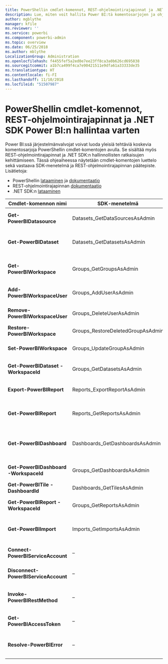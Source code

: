 ```yaml
---
title: PowerShellin cmdlet-komennot, REST-ohjelmointirajapinnat ja .NET SDK:t järjestelmänvalvojille
description: Lue, miten voit hallita Power BI:tä komentosarjojen ja ohjelmointirajapintojen avulla.
author: mgblythe
manager: kfile
ms.reviewer: ''
ms.service: powerbi
ms.component: powerbi-admin
ms.topic: overview
ms.date: 06/25/2018
ms.author: mblythe
LocalizationGroup: Administration
ms.openlocfilehash: f4455fef5a2ed0e7ee23ff8ca3a0b626cd695838
ms.sourcegitcommit: a1b7ca499f4ca7e90421511e9dfa61a33333de35
ms.translationtype: HT
ms.contentlocale: fi-FI
ms.lasthandoff: 11/10/2018
ms.locfileid: "51507987"
---
```

# <a name="powershell-cmdlets-rest-apis-and-net-sdk-for-power-bi-administration"></a>PowerShellin cmdlet-komennot, REST-ohjelmointirajapinnat ja .NET SDK Power BI:n hallintaa varten
Power BI:ssä järjestelmänvalvojat voivat luoda yleisiä tehtäviä koskevia komentosarjoja PowerShellin cmdlet-komentojen avulla. Se sisältää myös REST-ohjelmointirajapinnat ja .NET SDK:n hallinnollisten ratkaisujen kehittämiseen. Tässä ohjeaiheessa näytetään cmdlet-komentojen luettelo sekä vastaava SDK-menetelmä ja REST-ohjelmointirajapinnan päätepiste. Lisätietoja:

  - PowerShellin [lataaminen](https://www.powershellgallery.com/packages/MicrosoftPowerBIMgmt/) ja [dokumentaatio](https://docs.microsoft.com/powershell/power-bi/overview?view=powerbi-ps)
  - REST-ohjelmointirajapinnan [dokumentaatio](https://docs.microsoft.com/rest/api/power-bi/admin)
  - .NET SDK:n [lataaminen](https://www.nuget.org/packages/Microsoft.PowerBI.Api/) 


| **Cmdlet-komennon nimi** | **SDK-menetelmä** | **REST-ohjelmointirajapinnan päätepiste** | **Kuvaus** |
| --- | --- | --- | --- |
| **Get-PowerBIDatasource** | Datasets\_GetDataSourcesAsAdmin | /v1.0/myorg/admin/datasets/{datasetkey}/datasources | Hakee tietolähteitä annetulle tietojoukolle. |
| **Get-PowerBIDataset** | Datasets\_GetDatasetsAsAdmin | /v1.0/myorg/admin/datasets | Hakee tietojoukkojen täydellisen luettelon Power BI -vuokraajassa. |
| **Get-PowerBIWorkspace** | Groups\_GetGroupsAsAdmin | /v1.0/myorg/admin/groups | Hakee työtilojen täydellisen luettelon Power BI -vuokraajassa. |
| **Add-PowerBIWorkspaceUser** | Groups\_AddUserAsAdmin | /v1.0/myorg/admin/groups/{groupId}/users | Lisää käyttäjän jäsenenä tiettyyn työtilaan. |
| **Remove-PowerBIWorkspaceUser** | Groups\_DeleteUserAsAdmin | /v1.0/myorg/admin/groups/{groupId}/users/{user} | Poistaa käyttäjän tietyn työtilan jäsenluettelosta. |
| **Restore-PowerBIWorkspace** | Groups\_RestoreDeletedGroupAsAdmin | /v1.0/myorg/admin/groups/{groupId}/restore | Palauttaa poistetun työtilan. |
| **Set-PowerBIWorkspace** | Groups\_UpdateGroupAsAdmin | /v1.0/myorg/admin/groups/{groupId} | Päivittää tietyn työtilan ominaisuudet. |
| **Get-PowerBIDataset -WorkspaceId** | Groups\_GetDatasetsAsAdmin | /v1.0/myorg/admin/groups/{group\_id}/datasets | Hakee tietyssä työtilassa olevat tietojoukot. |
| **Export-PowerBIReport** | Reports\_ExportReportAsAdmin | – | Vie tietyn raportin paikalliseen tiedostoon. |
| **Get-PowerBIReport** | Reports\_GetReportsAsAdmin | /v1.0/myorg/admin/reports | Hakee raporttien täydellisen luettelon Power BI -vuokraajassa. |
| **Get-PowerBIDashboard** | Dashboards\_GetDashboardsAsAdmin | /v1.0/myorg/admin/dashboards | Hakee koontinäyttöjen täydellisen luettelon Power BI -vuokraajassa. |
| **Get-PowerBIDashboard -WorkspaceId** | Groups\_GetDashboardsAsAdmin | /v1.0/myorg/admin/groups/{group\_id}/dashboards | Hakee tietyssä työtilassa olevat koontinäytöt. |
| **Get-PowerBITile -DashboardId** | Dashboards\_GetTilesAsAdmin | /v1.0/myorg/admin/dashboards/{dashboard\_id}/tiles | Hakee tietyn koontinäytön ruudut. |
| **Get-PowerBIReport -WorkspaceId** | Groups\_GetReportsAsAdmin | /v1.0/myorg/admin/groups/{group\_id}/reports | Hakee tietyssä työtilassa olevat raportit. |
| **Get-PowerBIImport** | Imports\_GetImportsAsAdmin | /v1.0/myorg/admin/imports | Hakee tuontien täydellisen luettelon Power BI -vuokraajassa. |
| **Connect-PowerBIServiceAccount** | – | – | Kirjaudu sisään Power BI:hin ja aloita istunto. |
| **Disconnect-PowerBIServiceAccount** | – | – | Kirjaudu ulos Power BI:stä ja sulje nykyinen istunto. |
| **Invoke-PowerBIRestMethod** | – | – | Lähetä satunnaisia REST-ohjelmointirajapinnan kutsuja Power BI:hin. |
| **Get-PowerBIAccessToken** | – | – | Hanki Power BI -käyttöoikeustietue istunnossa. |
| **Resolve-PowerBIError** | – | – | Hanki tarkat virhetiedot epäonnistuneista cmdlet-kutsuista. |